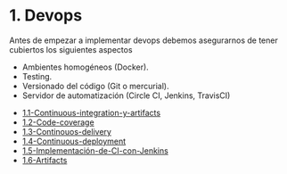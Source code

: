 # 1. Devops

Antes de empezar a implementar devops debemos asegurarnos de tener
cubiertos los siguientes aspectos

-   Ambientes homogéneos (Docker).
-   Testing.
-   Versionado del código (Git o mercurial).
-   Servidor de automatización (Circle CI, Jenkins, TravisCI)



[comment]:STARTING_GENERATED_TOC

* [1.1-Continuous-integration-y-artifacts](<./content/1.1-Continuous-integration-y-artifacts.md>)
* [1.2-Code-coverage](<./content/1.2-Code-coverage.md>)
* [1.3-Continouos-delivery](<./content/1.3-Continouos-delivery.md>)
* [1.4-Continuous-deployment](<./content/1.4-Continuous-deployment.md>)
* [1.5-Implementación-de-CI-con-Jenkins](<./content/1.5-Implementación-de-CI-con-Jenkins.md>)
* [1.6-Artifacts](<./content/1.6-Artifacts.md>)

[comment]:ENDING_GENERATED_TOC
